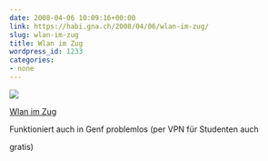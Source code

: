 ```yaml
---
date: 2008-04-06 10:09:16+00:00
link: https://habi.gna.ch/2008/04/06/wlan-im-zug/
slug: wlan-im-zug
title: Wlan im Zug
wordpress_id: 1233
categories:
- none
---
```



 [![](https://static.flickr.com/3001/2392240192_6e8bb24e61_m.jpg)](https://www.flickr.com/photos/habi/2392240192/)
   

 
  [Wlan im Zug](https://www.flickr.com/photos/habi/2392240192/)
    

 



Funktioniert auch in Genf problemlos (per VPN für Studenten auch  

gratis)
  

